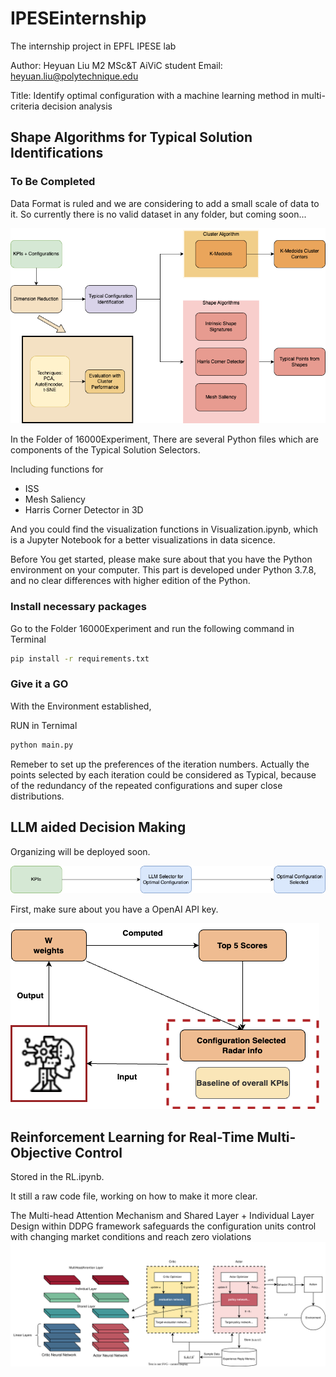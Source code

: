 # IPESEinternship

The internship project in EPFL IPESE lab

Author: Heyuan Liu M2 MSc&T AiViC student Email: heyuan.liu@polytechnique.edu 

Title: Identify optimal configuration with a machine learning method in multi-criteria decision analysis

## Shape Algorithms for Typical Solution Identifications
### To Be Completed
Data Format is ruled and we are considering to add a small scale of data to it. So currently there is no valid dataset in any folder, but coming soon...


![Methodology for Typical Solution Identifications](IMGforMD/Progress.png)


In the Folder of 16000Experiment, There are several Python files which are components of the Typical Solution Selectors. 

Including functions for
  - ISS 
  - Mesh Saliency
  - Harris Corner Detector in 3D

And you could find the visualization functions in Visualization.ipynb, which is a Jupyter Notebook for a better visualizations in data sicence.

Before You get started, please make sure about that you have the Python environment on your computer. This part is developed under Python 3.7.8, and no clear differences with higher edition of the Python.

### Install necessary packages 
Go to the Folder 16000Experiment and run the following command in Terminal

```bash
pip install -r requirements.txt
```
### Give it a GO
With the Environment established, 

RUN in Ternimal
```bash
python main.py
```

Remeber to set up the preferences of the iteration numbers. Actually the points selected by each iteration could be considered as Typical, because of the redundancy of the repeated configurations and super close distributions.

## LLM aided Decision Making

Organizing will be deployed soon.

![Methodology for LLM Solution Identifications](IMGforMD/LLM_progress.png)

First, make sure about you have a OpenAI API key.

![Self-iterative LLM aided Decision Making](IMGforMD/LLMinteraction.png)

## Reinforcement Learning for Real-Time Multi-Objective Control

Stored in the RL.ipynb.

It still a raw code file, working on how to make it more clear.

The Multi-head Attention Mechanism and Shared Layer + Individual Layer Design within DDPG framework safeguards the configuration units control with changing market conditions and reach zero violations
![DDPG framework for Multi-Objective Control](IMGforMD/DDPGwithattention.svg)
